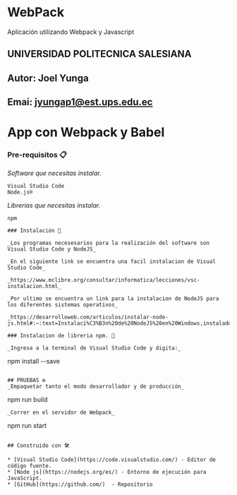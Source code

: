 # WebPack
Aplicación utilizando Webpack y Javascript
## UNIVERSIDAD POLITECNICA SALESIANA
## Autor: Joel Yunga
## Emai: jyungap1@est.ups.edu.ec

# App con Webpack y Babel


### Pre-requisitos 📋

_Software que necesitas instalar._

```
Visual Studio Code
Node.js® 
```

_Librerias que necesitas instalar._

```
npm 
```
```
### Instalación 🔧

_Los programas necesesarios para la realización del software son Visual Studio Code y NodeJS_

_En el siguiente link se encuentra una facil instalacion de Visual Studio Code_

_https://www.mclibre.org/consultar/informatica/lecciones/vsc-instalacion.html_

_Por ultimo se encuentra un link para la instalacion de NodeJS para los diferentes sistemas operativos_

_https://desarrolloweb.com/articulos/instalar-node-js.html#:~:text=Instalaci%C3%B3n%20de%20NodeJS%20en%20Windows,instalador%20y%20%C2%A1ya%20lo%20tienes!_

### Instalacion de libreria npm. 🔧

_Ingresa a la terminal de Visual Studio Code y digita:_

```
npm install  --save
```

## PRUEBAS ⚙️
_Empaquetar tanto el modo desarrollador y de producción_
```
npm run build
```
_Correr en el servidor de Webpack_
```
npm run start
```

## Construido con 🛠️

* [Visual Studio Code](https://code.visualstudio.com/) - Editor de código fuente.
* [Node js](https://nodejs.org/es/) - Entorno de ejecución para JavaScript.
* [GitHub](https://github.com/)  - Repositorio
